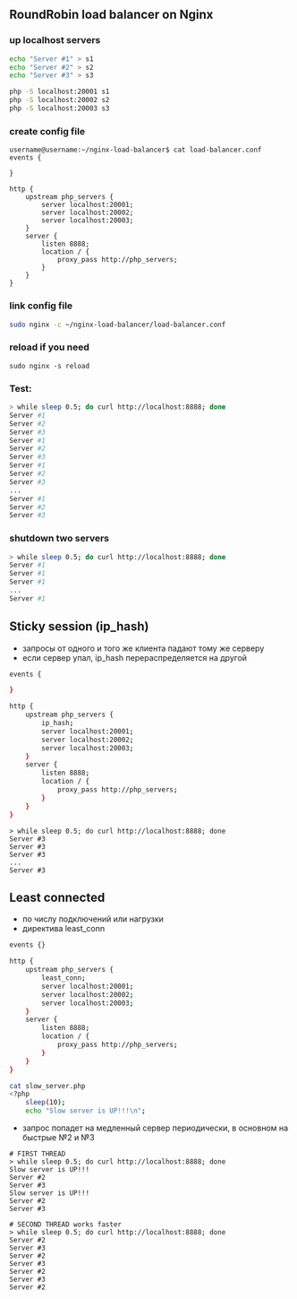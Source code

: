 ## RoundRobin load balancer on Nginx

### up localhost servers
```bash
echo "Server #1" > s1
echo "Server #2" > s2
echo "Server #3" > s3
```
```bash
php -S localhost:20001 s1
php -S localhost:20002 s2
php -S localhost:20003 s3
```
### create config file
```
username@username:~/nginx-load-balancer$ cat load-balancer.conf 
events {

}

http {
	upstream php_servers {
		server localhost:20001;
		server localhost:20002;
		server localhost:20003;
	}
	server {
		listen 8888;
		location / {
			proxy_pass http://php_servers;
		}
	}
}
```
### link config file
```bash
sudo nginx -c ~/nginx-load-balancer/load-balancer.conf 
```
### reload if you need
```
sudo nginx -s reload
```
### Test:
```bash
> while sleep 0.5; do curl http://localhost:8888; done
Server #1
Server #2
Server #3
Server #1
Server #2
Server #3
Server #1
Server #2
Server #3
...
Server #1
Server #2
Server #3
```
### shutdown two servers
```bash
> while sleep 0.5; do curl http://localhost:8888; done
Server #1
Server #1
Server #1
...
Server #1
```
## Sticky session (ip_hash)
- запросы от одного и того же клиента падают тому же серверу
- если сервер упал, ip_hash перераспределяется на другой
```bash
events {

}

http {
	upstream php_servers {
		ip_hash;
		server localhost:20001;
		server localhost:20002;
		server localhost:20003;
	}
	server {
		listen 8888;
		location / {
			proxy_pass http://php_servers;
		}
	}
}
```
```
> while sleep 0.5; do curl http://localhost:8888; done
Server #3
Server #3
Server #3
...
Server #3
```
## Least connected
- по числу подключений или нагрузки
- директива least_conn
```bash
events {}

http {
	upstream php_servers {
		least_conn;
		server localhost:20001;
		server localhost:20002;
		server localhost:20003;
	}
	server {
		listen 8888;
		location / {
			proxy_pass http://php_servers;
		}
	}
}
```
```bash
cat slow_server.php 
<?php
	sleep(10);
	echo "Slow server is UP!!!\n";

```
- запрос попадет на медленный сервер периодически, в основном на быстрые №2 и №3
```
# FIRST THREAD
> while sleep 0.5; do curl http://localhost:8888; done
Slow server is UP!!!
Server #2
Server #3
Slow server is UP!!!
Server #2
Server #3

# SECOND THREAD works faster
> while sleep 0.5; do curl http://localhost:8888; done
Server #2
Server #3
Server #2
Server #3
Server #2
Server #3
Server #2
